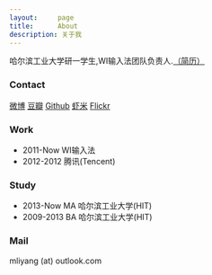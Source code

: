 ```yaml
---
layout:     page
title:      About
description: 关于我
---
```


哈尔滨工业大学研一学生,WI输入法团队负责人.[（简历）](/assets/resume/leeon-cn.pdf)

### Contact ###

[微博](http://weibo.com/V5liyang) [豆瓣](http://www.douban.com/people/octobershiner/) [Github](http://www.github.com/leeon) [虾米](http://www.xiami.com/u/769076) [Flickr](http://www.flickr.com/photos/octobershiner)

### Work ###

* 2011-Now WI输入法
* 2012-2012 腾讯(Tencent)

### Study ###

* 2013-Now MA 哈尔滨工业大学(HIT)
* 2009-2013 BA 哈尔滨工业大学(HIT)

### Mail ###

mliyang (at) outlook.com
